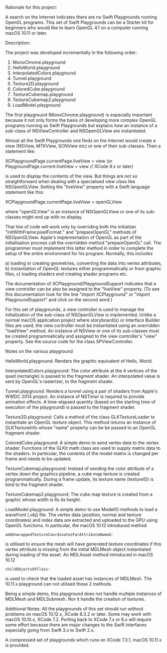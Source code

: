 Rationale for this project:

A search on the Internet indicates there are no Swift Playgrounds running OpenGL programs. This set of Swift Playgrounds can be a Starter kit for beginners who would like to learn OpenGL 4.1 on a computer running macOS 10.11 or later.

Description:

The project was developed incrementally in the following order:

1)  MonoChrome.playground
2)  HelloWorld.playground
3)  InterpolatedColors.playground
4)  Tunnel.playground
5)  Texture2D.playground
6)  ColoredCube.playground
7)  TextureCubemap.playground
8)  TextureCubemap2.playground
9)  LoadModel.playground

The first playground (MonoChrome.playground) is especially important because it not only forms the basis of developing more complex OpenGL programs running as Swift Playgrounds but explains how an instance of a sub-class of NSViewController and NSOpenGLView are instantiated.

Almost all the Swift Playgrounds one finds on the Internet would create a view (NSView, MTKView, SCNView etc) or one of their sub-classes. Then a statement like:

XCPlaygroundPage.currentPage.liveView = view
(or PlaygroundPage.current.liveView = view   // XCode 8.x or later)

is used to display the contents of the view. But things are not so straightforward when dealing with a specialised view class like NSOpenGLView. Setting the "liveView" property with a Swift language statement like this:

XCPlaygroundPage.currentPage.liveView = openGLView

where "openGLView" is an instance of NSOpenGLView or one of its sub-classes might end up with no display.

That line of code will work only by overriding both the initializer "initWithFrame:pixelFormat:" and "prepareOpenGL" methods of NSOpenGLView. Apple's implementation of OpenGL as part of the initialisation process call the overridden method "prepareOpenGL" call. The programmer must implement this latter method in order to complete the setup of the entire environment for his program. Normally, this includes 

a) loading or creating geometries, converting the data into vertex attributes, 
b) instantiation of OpenGL textures either programmatically or from graphic files,
c) loading shaders and creating shader programs etc.

The documentation of XCPlayground/PlaygroundSupport indicates that a view controller can be also be assigned to the "liveView" property. (To see this documentation look for the line "import XCPlayground" or "import PlaygroundSupport" and click on the second word.)

For this set of playgrounds, a view controller is used to manage the initialization of the sub-class of NSOpenGLView is implemented. Unlike a normal macOS application project where storyboard(s) or Interface Builder files are used, the view controller must be instantiated using an overridden "loadView" method. An instance of NSView or one of its sub-classes must be created programmatically and assigned to the view controller's "view" property. See the source code for the class SPViewController.


Notes on the various playground

HelloWorld.playground: Renders the graphic equivalent of Hello, World.


InterpolatedColors.playground: The color attribute at the 4 vertices of the quad (rectangle) is passed to the fragment shader. An interpolated value is sent by OpenGL's rasterizer, to the fragment shader.


Tunnel.playground: Renders a tunnel using a pair of shaders from Apple's WWDC 2014 project. An instance of NSTimer is required to provide animation effects. A time-elapsed quantity (based on the starting time of execution of the playground) is passed to the fragment shader.


Texture2D.playground: Calls a method of the class GLKTextureLoader to instantiate an OpenGL texture object. This method returns an instance of GLKTextureInfo whose "name" property can be be passed to an OpenGL fragment shader.


ColoredCube.playground: A simple demo to send vertex data to the vertex shader. Functions of the GLKit math class are used to supply matrix data to the shaders. In particular, the contents of the model matrix is changed per frame and needs to be updated.


TextureCubemap.playground: Instead of sending the color attribute of a vertex down the graphics pipeline, a cube map texture is created programmatically. During a frame update, its texture name (textureID) is bind to the fragment shader.


TextureCubemap2.playground: The cube map texture is created from a graphic whose width is 6x its height.


LoadModel.playground: A simple demo to use ModelIO methods to load a wavefront (.obj) file. The vertex data (position, normal and texture coordinates) and index data are extracted and uploaded to the GPU using OpenGL functions. In particular, the macOS 10.12 introduced method 

    addUnwrappedTextureCoordinatesForAttributeNamed:

is utilised to ensure the mesh will have generated texture coordinates if this vertex attribute is missing from the initial MDLMesh object instantiated during loading of the asset.
An MDLAsset method introduced in macOS 10.12

    childObjectsOfClass:

is used to check that the loaded asset has instances of MDLMesh. The 10.11.x playground can not utilised these 2 methods.

Being a simple demo, this playground does not handle multiple instances of MDLMesh and MDLSubmesh. Nor it handle the creation of textures.


Additional Notes:
All the playgrounds of this set should run without problems on macOS 10.12.x, XCode 8.3.2 or later.
Some may work with macOS 10.10.x, XCode 7.2. Porting back to XCode 7.x or 6.x will require some effort because there are major changes to the Swift interfaces especially going from Swift 3.x to Swift 2.x.

A compressed set of playgrounds which runs on XCode 7.3.1, macOS 10.11.x is provided.
